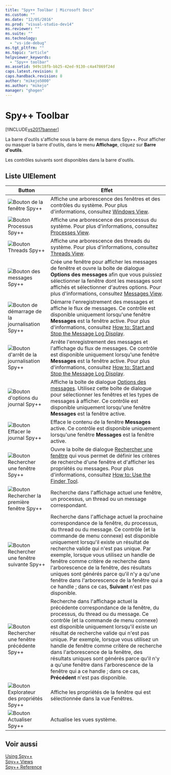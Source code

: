 ```yaml
---
title: "Spy++ Toolbar | Microsoft Docs"
ms.custom: ""
ms.date: "12/05/2016"
ms.prod: "visual-studio-dev14"
ms.reviewer: ""
ms.suite: ""
ms.technology: 
  - "vs-ide-debug"
ms.tgt_pltfrm: ""
ms.topic: "article"
helpviewer_keywords: 
  - "Spy++ toolbar"
ms.assetid: 949c18fb-bb25-42ed-9130-c4a47869f24d
caps.latest.revision: 8
caps.handback.revision: 8
author: "mikejo5000"
ms.author: "mikejo"
manager: "ghogen"
---
```

# Spy++ Toolbar
[!INCLUDE[vs2017banner](../code-quality/includes/vs2017banner.md)]

La barre d'outils s'affiche sous la barre de menus dans Spy\+\+.  Pour afficher ou masquer la barre d'outils, dans le menu **Affichage**, cliquez sur **Barre d'outils**.  
  
 Les contrôles suivants sont disponibles dans la barre d'outils.  
  
## Liste UIElement  
  
|Button|Effet|  
|------------|-----------|  
|![Bouton de la fenêtre Spy&#43;&#43;](~/debugger/media/icon_spy--_windows.gif "Icon\_Spy\+\+\_Windows")|Affiche une arborescence des fenêtres et des contrôles du système.  Pour plus d'informations, consultez [Windows View](../debugger/windows-view.md).|  
|![Bouton Processus Spy&#43;&#43;](~/debugger/media/icon_spy--_processes.gif "Icon\_Spy\+\+\_Processes")|Affiche une arborescence des processus du système.  Pour plus d'informations, consultez [Processes View](../debugger/processes-view.md).|  
|![Bouton Threads Spy&#43;&#43;](~/debugger/media/icon_spy--_threads.gif "Icon\_Spy\+\+\_Threads")|Affiche une arborescence des threads du système.  Pour plus d'informations, consultez [Threads View](../debugger/threads-view.md).|  
|![Bouton des messages Spy&#43;&#43;](~/debugger/media/icon_spy--_messages.gif "Icon\_Spy\+\+\_Messages")|Crée une fenêtre pour afficher les messages de fenêtre et ouvre la boîte de dialogue **Options des messages** afin que vous puissiez sélectionner la fenêtre dont les messages sont affichés et sélectionner d'autres options.  Pour plus d'informations, consultez [Messages View](../debugger/messages-view.md).|  
|![Bouton de démarrage de la journalisation Spy&#43;&#43;](~/debugger/media/icon_spy--_startlog.gif "Icon\_Spy\+\+\_StartLog")|Démarre l'enregistrement des messages et affiche le flux de messages.  Ce contrôle est disponible uniquement lorsqu'une fenêtre **Messages** est la fenêtre active.  Pour plus d'informations, consultez [How to: Start and Stop the Message Log Display](../debugger/how-to-start-and-stop-the-message-log-display.md).|  
|![Bouton d'arrêt de la journalisation Spy&#43;&#43;](~/debugger/media/icon_spy--_stoplog.gif "Icon\_Spy\+\+\_StopLog")|Arrête l'enregistrement des messages et l'affichage du flux de messages.  Ce contrôle est disponible uniquement lorsqu'une fenêtre **Messages** est la fenêtre active.  Pour plus d'informations, consultez [How to: Start and Stop the Message Log Display](../debugger/how-to-start-and-stop-the-message-log-display.md).|  
|![Bouton d'options du journal Spy&#43;&#43;](~/debugger/media/icon_spy--_logoptions.gif "Icon\_Spy\+\+\_LogOptions")|Affiche la boîte de dialogue [Options des messages](../debugger/message-options-dialog-box.md).  Utilisez cette boîte de dialogue pour sélectionner les fenêtres et les types de messages à afficher.  Ce contrôle est disponible uniquement lorsqu'une fenêtre **Messages** est la fenêtre active.|  
|![Bouton Effacer le journal Spy&#43;&#43;](~/debugger/media/spy--_clearlog.gif "Spy\+\+\_ClearLog")|Efface le contenu de la fenêtre **Messages** active.  Ce contrôle est disponible uniquement lorsqu'une fenêtre **Messages** est la fenêtre active.|  
|![Bouton Rechercher une fenêtre Spy&#43;&#43;](~/debugger/media/icon_spy--_findwindow.gif "Icon\_Spy\+\+\_FindWindow")|Ouvre la boîte de dialogue [Rechercher une fenêtre](../debugger/find-window-dialog-box.md) qui vous permet de définir les critères de recherche d'une fenêtre et d'afficher les propriétés ou messages.  Pour plus d'informations, consultez [How to: Use the Finder Tool](../Topic/How%20to:%20Use%20the%20Finder%20Tool.md).|  
|![Bouton Rechercher la première fenêtre Spy&#43;&#43;](~/debugger/media/icon_spy--_window.gif "Icon\_Spy\+\+\_Window")|Recherche dans l'affichage actuel une fenêtre, un processus, un thread ou un message correspondant.|  
|![Bouton Rechercher une fenêtre suivante Spy&#43;&#43;](~/debugger/media/icon_spy--_nextwindow.gif "Icon\_Spy\+\+\_NextWindow")|Recherche dans l'affichage actuel la prochaine correspondance de la fenêtre, du processus, du thread ou du message.  Ce contrôle \(et la commande de menu connexe\) est disponible uniquement lorsqu'il existe un résultat de recherche valide qui n'est pas unique.  Par exemple, lorsque vous utilisez un handle de fenêtre comme critère de recherche dans l'arborescence de la fenêtre, des résultats uniques sont générés parce qu'il n'y a qu'une fenêtre dans l'arborescence de la fenêtre qui a ce handle ; dans ce cas, **Suivant** n'est pas disponible.|  
|![Bouton Rechercher une fenêtre précédente Spy&#43;&#43;](~/debugger/media/icon_spy--_prevwindow.gif "Icon\_Spy\+\+\_PrevWindow")|Recherche dans l'affichage actuel la précédente correspondance de la fenêtre, du processus, du thread ou du message.  Ce contrôle \(et la commande de menu connexe\) est disponible uniquement lorsqu'il existe un résultat de recherche valide qui n'est pas unique.  Par exemple, lorsque vous utilisez un handle de fenêtre comme critère de recherche dans l'arborescence de la fenêtre, des résultats uniques sont générés parce qu'il n'y a qu'une fenêtre dans l'arborescence de la fenêtre qui a ce handle ; dans ce cas, **Précédent** n'est pas disponible.|  
|![Bouton Explorateur des propriétés Spy&#43;&#43;](~/debugger/media/icon_spy--_propexp.gif "Icon\_Spy\+\+\_PropExp")|Affiche les propriétés de la fenêtre qui est sélectionnée dans la vue Fenêtres.|  
|![Bouton Actualiser Spy&#43;&#43;](~/debugger/media/icon_spy--_refresh.gif "Icon\_Spy\+\+\_Refresh")|Actualise les vues système.|  
  
## Voir aussi  
 [Using Spy\+\+](../debugger/using-spy-increment.md)   
 [Spy\+\+ Views](../debugger/spy-increment-views.md)   
 [Spy\+\+ Reference](../debugger/spy-increment-reference.md)